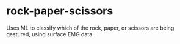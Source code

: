 # rock-paper-scissors
Uses ML to classify which of the rock, paper, or scissors are being gestured, using surface EMG data.
